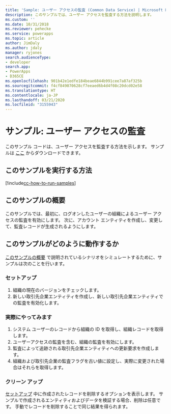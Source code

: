 ```yaml
---
title: 'Sample: ユーザー アクセスの監査 (Common Data Service) | Microsoft Docs'
description: このサンプルでは、ユーザー アクセスを監査する方法を説明します。
ms.custom: ''
ms.date: 10/31/2018
ms.reviewer: pehecke
ms.service: powerapps
ms.topic: article
author: JimDaly
ms.author: jdaly
manager: ryjones
search.audienceType:
- developer
search.app:
- PowerApps
- D365CE
ms.openlocfilehash: 901b42e1edfe184beae6844b991cee7a87af325b
ms.sourcegitcommit: f4cf849070628cf7eeaed6b4d4f08c20dcd02e58
ms.translationtype: HT
ms.contentlocale: ja-JP
ms.lasthandoff: 03/21/2020
ms.locfileid: "3155943"
---
```

# <a name="sample-audit-user-access"></a>サンプル: ユーザー アクセスの監査

<!-- https://docs.microsoft.com/dynamics365/customer-engagement/developer/sample-audit-user-access -->

このサンプル コードは、ユーザー アクセスを監査する方法を示します。 サンプルは [ここ](https://github.com/Microsoft/PowerApps-Samples/tree/master/cds/orgsvc/C%23/AuditUserAccess) からダウンロードできます。

## <a name="how-to-run-this-sample"></a>このサンプルを実行する方法

[!include[cc-how-to-run-samples](../../includes/cc-how-to-run-samples.md)]

## <a name="what-this-sample-does"></a>このサンプルの概要

このサンプルでは、最初に、ログオンしたユーザーの組織によるユーザー アクセスの監査を有効にします。 次に、アカウント エンティティを作成し、変更して、監査レコードが生成されるようにします。

## <a name="how-this-sample-works"></a>このサンプルがどのように動作するか

[このサンプルの概要](#what-this-sample-does) で説明されているシナリオをシミュレートするために、サンプルは次のことを行います。

### <a name="setup"></a>セットアップ

1. 組織の現在のバージョンをチェックします。
1. 新しい取引先企業エンティティを作成し、新しい取引先企業エンティティでの監査を有効化します。

### <a name="demonstrate"></a>実際にやってみます

1. システム ユーザーのレコードから組織の ID を取得し、組織レコードを取得します。
2. ユーザーアクセスの監査を含む、組織の監査を有効にします。
3. 監査によって追跡される取引先企業エンティティへの更新要求を作成します。
4. 組織および取引先企業の監査フラグを古い値に設定し、実際に変更された場合はそれらを取得します。

### <a name="clean-up"></a>クリーン アップ

[セットアップ](#setup) 中に作成されたレコードを削除するオプションを表示します。 サンプルで作成されるエンティティおよびデータを検証する場合、削除は任意です。 手動でレコードを削除することで同じ結果を得られます。
